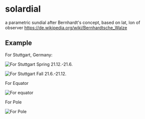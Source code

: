 # solardial

a parametric sundial after Bernhardt's concept, based on lat, lon of observer
https://de.wikipedia.org/wiki/Bernhardtsche_Walze

## Example
For Stuttgart, Germany:

![For Stuttgart Spring 21.12.-21.6.](https://github.com/pinguinonice/solardial/blob/master/docu/stuttgart.PNG)

![For Stuttgart Fall 21.6.-21.12.](https://github.com/pinguinonice/solardial/blob/master/docu/stuttgart_fall.PNG)

For Equator

![For equator](https://github.com/pinguinonice/solardial/blob/master/docu/equator.PNG)



For Pole

![For Pole](https://github.com/pinguinonice/solardial/blob/master/docu/pol.PNG)
